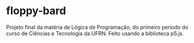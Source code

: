 # floppy-bard
Projeto final da matéria de Lógica de Programação, do primeiro período do curso de Ciências e Tecnologia da UFRN. Feito usando a biblioteca p5.js.
